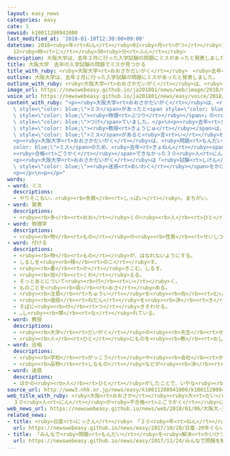 ```yaml
---
layout: easy_news
categories: easy
cate: 1
newsid: k10011280941000
last_modified_at: '2018-01-10T12:30:00+09:00'
datetime: 2018<ruby>年<rt>ねん</rt></ruby>01<ruby>月<rt>がつ</rt></ruby>10<ruby>日<rt>にち</rt></ruby>
  12<ruby>時<rt>じ</rt></ruby>30<ruby>分<rt>ふん</rt></ruby>
description: 大阪大学は、去年２月に行った入学試験の問題にミスがあったと発表しました。
title: 大阪大学　去年の入学試験の問題でミスが見つかる
title_with_ruby: <ruby>大阪大学<rt>おおさかだいがく</rt></ruby>　<ruby>去年<rt>きょねん</rt></ruby>の<ruby>入学<rt>にゅうがく</rt></ruby><ruby>試験<rt>しけん</rt></ruby>の<ruby>問題<rt>もんだい</rt></ruby>でミスが<ruby>見<rt>み</rt></ruby>つかる
outline: 大阪大学は、去年２月に行った入学試験の問題にミスがあったと発表しました。
outline_with_ruby: <ruby>大阪大学<rt>おおさかだいがく</rt></ruby>は、<ruby>去年<rt>きょねん</rt></ruby>２<ruby>月<rt>がつ</rt></ruby>に<ruby>行<rt>おこな</rt></ruby>った<ruby>入学<rt>にゅうがく</rt></ruby><ruby>試験<rt>しけん</rt></ruby>の<ruby>問題<rt>もんだい</rt></ruby>にミスがあったと<ruby>発表<rt>はっぴょう</rt></ruby>しました。
image_url: https://newswebeasy.github.io/ja201801/news/web/image/2018/01/06/K10011280941_1801061954_1801061955_01_03.jpg
voice_url: https://newswebeasy.github.io/ja201801/news/easy/voice/2018/01/10/k10011280941000.mp3
content_with_ruby: "<p><ruby>大阪大学<rt>おおさかだいがく</rt></ruby>は、<ruby>去年<rt>きょねん</rt></ruby>２<ruby>月<rt>がつ</rt></ruby>に<ruby>行<rt>おこな</rt></ruby>った<ruby>入学<rt>にゅうがく</rt></ruby><ruby>試験<rt>しけん</rt></ruby>の<ruby>問題<rt>もんだい</rt></ruby>に<span\
  \ style=\"color: blue;\">ミス</span>があったと<span style=\"color: blue;\"><ruby>発表<rt>はっぴょう</rt></ruby></span>しました。「<span\
  \ style=\"color: blue;\"><ruby>物理<rt>ぶつり</rt></ruby></span>」の<ruby>問題<rt>もんだい</rt></ruby>で<ruby>正<rt>ただ</rt></ruby>しい<ruby>答<rt>こた</rt></ruby>えが３つあったのに、１つだけを<ruby>正<rt>ただ</rt></ruby>しいと<ruby>考<rt>かんが</rt></ruby>えて<ruby>点<rt>てん</rt></ruby>を<span\
  \ style=\"color: blue;\">つけ</span>ていました。</p>\n<p><ruby>去年<rt>きょねん</rt></ruby>６<ruby>月<rt>がつ</rt></ruby>と８<ruby>月<rt>がつ</rt></ruby>、この<ruby>問題<rt>もんだい</rt></ruby>の<ruby>正<rt>ただ</rt></ruby>しい<ruby>答<rt>こた</rt></ruby>えは１つだけではないと<ruby>言<rt>い</rt></ruby>う<ruby>人<rt>ひと</rt></ruby>がいました。しかし、<ruby>問題<rt>もんだい</rt></ruby>を<ruby>作<rt>つく</rt></ruby>った<span\
  \ style=\"color: blue;\"><ruby>教授<rt>きょうじゅ</rt></ruby></span>は、<ruby>正<rt>ただ</rt></ruby>しい<ruby>答<rt>こた</rt></ruby>えは１つだけだと<ruby>言<rt>い</rt></ruby>いました。<ruby>去年<rt>きょねん</rt></ruby>１２<ruby>月<rt>がつ</rt></ruby>にも<ruby>別<rt>べつ</rt></ruby>の<ruby>人<rt>ひと</rt></ruby>から<ruby>問題<rt>もんだい</rt></ruby>に<span\
  \ style=\"color: blue;\">ミス</span>があると<ruby>言<rt>い</rt></ruby>われたため、ほかの<ruby>先生<rt>せんせい</rt></ruby>も<ruby>一緒<rt>いっしょ</rt></ruby>に<ruby>調<rt>しら</rt></ruby>べてわかりました。</p>\n\
  <p><ruby>大阪大学<rt>おおさかだいがく</rt></ruby>は、<ruby>問題<rt>もんだい</rt></ruby>の<span style=\"\
  color: blue;\">ミス</span>のため、<ruby>去年<rt>きょねん</rt></ruby><span style=\"color: blue;\"\
  ><ruby>合格<rt>ごうかく</rt></ruby></span>できなかった３０<ruby>人<rt>にん</rt></ruby>に<ruby>連絡<rt>れんらく</rt></ruby>して、<ruby>今年<rt>ことし</rt></ruby>４<ruby>月<rt>がつ</rt></ruby>に<ruby>入学<rt>にゅうがく</rt></ruby>することができると<ruby>伝<rt>つた</rt></ruby>えました。</p>\n\
  <p><ruby>大阪大学<rt>おおさかだいがく</rt></ruby>は「<ruby>試験<rt>しけん</rt></ruby>を<ruby>受<rt>う</rt></ruby>けた<ruby>人<rt>ひと</rt></ruby>や<ruby>家族<rt>かぞく</rt></ruby>のみなさんに<ruby>大<rt>おお</rt></ruby>きな<span\
  \ style=\"color: blue;\"><ruby>迷惑<rt>めいわく</rt></ruby></span>をかけてしまいました」と<ruby>言<rt>い</rt></ruby>って<ruby>謝<rt>あやま</rt></ruby>りました。</p>\n\
  <p></p>\n<p></p>"
words:
- word: ミス
  descriptions:
  - やりそこない。<ruby><rb>失敗</rb><rt>しっぱい</rt></ruby>。まちがい。
- word: 発表
  descriptions:
  - <ruby><rb>多</rb><rt>おお</rt></ruby>くの<ruby><rb>人</rb><rt>ひと</rt></ruby>に<ruby><rb>広</rb><rt>ひろ</rt></ruby>く<ruby><rb>知</rb><rt>し</rt></ruby>らせること。
- word: 物理学
  descriptions:
  - <ruby><rb>物</rb><rt>もの</rt></ruby>の<ruby><rb>性質</rb><rt>せいしつ</rt></ruby>や<ruby><rb>運動</rb><rt>うんどう</rt></ruby>、<ruby><rb>熱</rb><rt>ねつ</rt></ruby>・<ruby><rb>光</rb><rt>ひかり</rt></ruby>・<ruby><rb>電気</rb><rt>でんき</rt></ruby>・<ruby><rb>音</rb><rt>おと</rt></ruby>のはたらきなどについて<ruby><rb>研究</rb><rt>けんきゅう</rt></ruby>する<ruby><rb>学問</rb><rt>がくもん</rt></ruby>。
- word: 付ける
  descriptions:
  - <ruby><rb>物</rb><rt>もの</rt></ruby>が、はなれないようにする。
  - しるしを<ruby><rb>残</rb><rt>のこ</rt></ruby>す。
  - <ruby><rb>書</rb><rt>か</rt></ruby>きこむ。しるす。
  - <ruby><rb>加</rb><rt>くわ</rt></ruby>える。
  - そっとあとについて<ruby><rb>行</rb><rt>い</rt></ruby>く。
  - ものごとを<ruby><rb>収</rb><rt>おさ</rt></ruby>める。
  - <ruby><rb>注意</rb><rt>ちゅうい</rt></ruby>を<ruby><rb>向</rb><rt>む</rt></ruby>ける。
  - <ruby><rb>値段</rb><rt>ねだん</rt></ruby>を<ruby><rb>決</rb><rt>き</rt></ruby>める。
  - そばに<ruby><rb>付</rb><rt>つ</rt></ruby>きそわせる。
  - …し<ruby><rb>慣</rb><rt>な</rt></ruby>れている。
- word: 教授
  descriptions:
  - <ruby><rb>大学</rb><rt>だいがく</rt></ruby>の<ruby><rb>先生</rb><rt>せんせい</rt></ruby>。
  - <ruby><rb>人</rb><rt>ひと</rt></ruby>にものを<ruby><rb>教</rb><rt>おし</rt></ruby>えること。また、その<ruby><rb>人</rb><rt>ひと</rt></ruby>。
- word: 合格
  descriptions:
  - <ruby><rb>学校</rb><rt>がっこう</rt></ruby>や<ruby><rb>会社</rb><rt>かいしゃ</rt></ruby>の<ruby><rb>試験</rb><rt>しけん</rt></ruby>に<ruby><rb>受</rb><rt>う</rt></ruby>かること。パス。
  - <ruby><rb>品物</rb><rt>しなもの</rt></ruby>などが<ruby><rb>決</rb><rt>き</rt></ruby>められたことがらに<ruby><rb>合</rb><rt>あ</rt></ruby>っていること。
- word: 迷惑
  descriptions:
  - ほかの<ruby><rb>人</rb><rt>ひと</rt></ruby>がしたことで、いやな<ruby><rb>思</rb><rt>おも</rt></ruby>いをしたり<ruby><rb>困</rb><rt>こま</rt></ruby>ったりすること。
source_url: http://www3.nhk.or.jp/news/easy/k10011280941000/k10011280941000.html
web_title_with_ruby: <ruby>大阪<rt>おおさか</rt></ruby><ruby>大<rt>だい</rt></ruby> <ruby>去年<rt>きょねん</rt></ruby>の<ruby>入試<rt>にゅうし</rt></ruby>で<ruby>出題<rt>しゅつだい</rt></ruby><ruby>ミス<rt>みす</rt></ruby>
  ３０<ruby>人<rt>にん</rt></ruby>が<ruby>不合格<rt>ふごうかく</rt></ruby>に
web_news_url: https://newswebeasy.github.io/news/web/2018/01/06/大阪大-去年の入試で出題ミス-30人が不合格に
related_news:
- title: <ruby>日産<rt>にっさん</rt></ruby>　「２０<ruby>年<rt>ねん</rt></ruby>ぐらい<ruby>前<rt>まえ</rt></ruby>から<ruby>正<rt>ただ</rt></ruby>しい<ruby>検査<rt>けんさ</rt></ruby>をしていなかった」
  url: https://newswebeasy.github.io/news/easy/2017/10/20/日産-20年ぐらい前から正しい検査をしていなかった
- title: 「みんなで<ruby>問題<rt>もんだい</rt></ruby>を<ruby>解決<rt>かいけつ</rt></ruby>する<ruby>力<rt>ちから</rt></ruby>」<ruby>日本<rt>にっぽん</rt></ruby>の１５<ruby>歳<rt>さい</rt></ruby>は<ruby>世界<rt>せかい</rt></ruby>で２<ruby>番<rt>ばん</rt></ruby>
  url: https://newswebeasy.github.io/news/easy/2017/11/24/みんなで問題を解決する力日本の15歳は世界で2番
...
```

